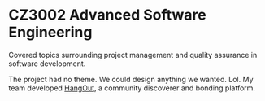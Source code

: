 # CZ3002 Advanced Software Engineering

Covered topics surrounding project management and quality assurance in software development.

The project had no theme. We could design anything we wanted. Lol. My team developed [HangOut](https://github.com/ernestang98/hangout), a community discoverer and bonding platform.
